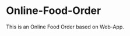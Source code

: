 # Online-Food-Order

This is an Online Food Order based on Web-App.
























































































































































































































































































































































